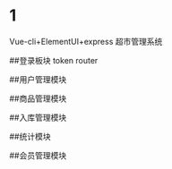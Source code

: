 # 1
Vue-cli+ElementUI+express 超市管理系统

##登录板块 token router 

##用户管理模块 

##商品管理模块

##入库管理模块

##统计模块

##会员管理模块

